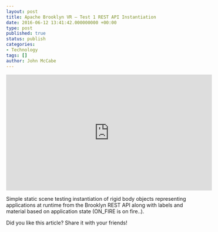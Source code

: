 ```yaml
---
layout: post
title: Apache Brooklyn VR – Test 1 REST API Instantiation
date: 2016-06-12 13:41:42.000000000 +00:00
type: post
published: true
status: publish
categories:
- Technology
tags: []
author: John McCabe
---
```

<p><iframe src="https://www.youtube.com/embed/mRjt53jyfNM" height="315" width="560" allowfullscreen="true" frameborder="0"></iframe></p>

<p>Simple static scene testing instantiation of rigid body objects representing applications at runtime from the Brooklyn REST API along with labels and material based on application state (ON_FIRE is on fire..).</p>

<p>Did you like this article? Share it with your friends!</p>
